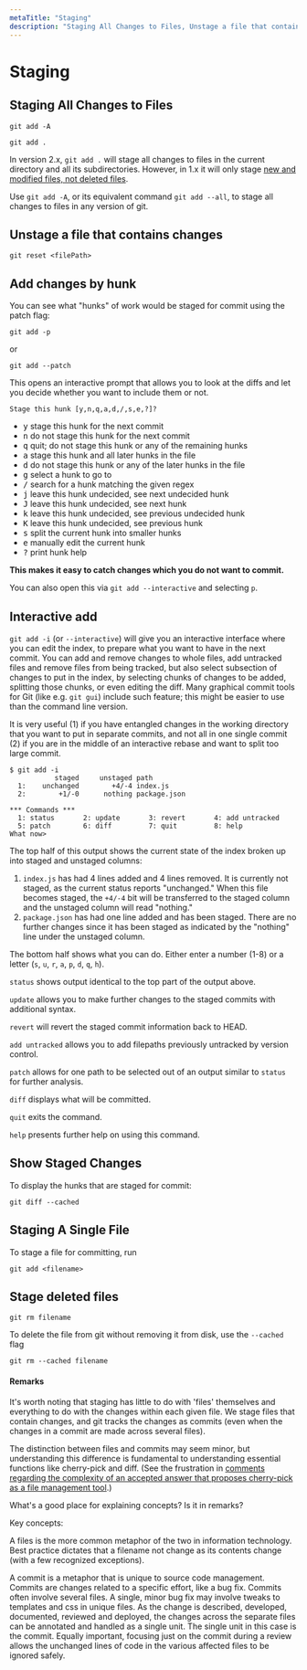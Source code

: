 ```yaml
---
metaTitle: "Staging"
description: "Staging All Changes to Files, Unstage a file that contains changes, Add changes by hunk, Interactive add, Show Staged Changes, Staging A Single File, Stage deleted files"
---
```


# Staging



## Staging All Changes to Files


```git
git add -A

```

```git
git add .

```

In version 2.x, `git add .` will stage all changes to files in the current directory and all its subdirectories. However, in 1.x it will only stage [new and modified files, not deleted files](http://stackoverflow.com/a/26039014/3345375).

Use `git add -A`, or its equivalent command `git add --all`, to stage all changes to files in any version of git.



## Unstage a file that contains changes


```git
git reset <filePath>

```



## Add changes by hunk


You can see what "hunks" of work would be staged for commit using the patch flag:

```git
git add -p

```

or

```git
git add --patch

```

This opens an interactive prompt that allows you to look at the diffs and let you decide whether you want to include them or not.

```git
Stage this hunk [y,n,q,a,d,/,s,e,?]?

```


- <kbd>y</kbd> stage this hunk for the next commit
- <kbd>n</kbd> do not stage this hunk for the next commit
- <kbd>q</kbd> quit; do not stage this hunk or any of the remaining hunks
- <kbd>a</kbd> stage this hunk and all later hunks in the file
- <kbd>d</kbd> do not stage this hunk or any of the later hunks in the file
- <kbd>g</kbd> select a hunk to go to
- <kbd>/</kbd> search for a hunk matching the given regex
- <kbd>j</kbd> leave this hunk undecided, see next undecided hunk
- <kbd>J</kbd> leave this hunk undecided, see next hunk
- <kbd>k</kbd> leave this hunk undecided, see previous undecided hunk
- <kbd>K</kbd> leave this hunk undecided, see previous hunk
- <kbd>s</kbd> split the current hunk into smaller hunks
- <kbd>e</kbd> manually edit the current hunk
- <kbd>?</kbd> print hunk help

**This makes it easy to catch changes which you do not want to commit.**

You can also open this via `git add --interactive` and selecting `p`.



## Interactive add


`git add -i` (or `--interactive`) will give you an interactive interface where you can edit the index, to prepare what you want to have in the next commit. You can add and remove changes to whole files, add untracked files and remove files from being tracked, but also select subsection of changes to put in the index, by selecting chunks of changes to be added, splitting those chunks, or even editing the diff. Many graphical commit tools for Git (like e.g. `git gui`) include such feature; this might be easier to use than the command line version.

It is very useful (1) if you have entangled changes in the working directory that you want to put in separate commits, and not all in one single commit (2) if you are in the middle of an interactive rebase and want to split too large commit.

```git
$ git add -i
           staged     unstaged path
  1:    unchanged        +4/-4 index.js
  2:        +1/-0      nothing package.json

*** Commands ***
  1: status       2: update       3: revert       4: add untracked
  5: patch        6: diff         7: quit         8: help
What now>

```

The top half of this output shows the current state of the index broken up into staged and unstaged columns:

1. `index.js` has had 4 lines added and 4 lines removed. It is currently not staged, as the current status reports "unchanged." When this file becomes staged, the `+4/-4` bit will be transferred to the staged column and the unstaged column will read "nothing."
1. `package.json` has had one line added and has been staged. There are no further changes since it has been staged as indicated by the "nothing" line under the unstaged column.

The bottom half shows what you can do. Either enter a number (1-8) or a letter (`s`, `u`, `r`, `a`, `p`, `d`, `q`, `h`).

`status` shows output identical to the top part of the output above.

`update` allows you to make further changes to the staged commits with additional syntax.

`revert` will revert the staged commit information back to HEAD.

`add untracked` allows you to add filepaths previously untracked by version control.

`patch` allows for one path to be selected out of an output similar to `status` for further analysis.

`diff` displays what will be committed.

`quit` exits the command.

`help` presents further help on using this command.



## Show Staged Changes


To display the hunks that are staged for commit:

```git
git diff --cached

```



## Staging A Single File


To stage a file for committing, run

```git
git add <filename>

```



## Stage deleted files


```git
git rm filename

```

To delete the file from git without removing it from disk, use the `--cached` flag

```git
git rm --cached filename

```



#### Remarks


It's worth noting that staging has little to do with 'files' themselves and everything to do with the changes within each given file. We stage files that contain changes, and git tracks the changes as commits (even when the changes in a commit are made across several files).

The distinction between files and commits may seem minor, but understanding this difference is fundamental to understanding essential functions like cherry-pick and diff. (See the frustration in [comments regarding the complexity of an accepted answer that proposes cherry-pick as a file management tool](http://stackoverflow.com/questions/449541/how-do-you-merge-selective-files-with-git-merge).)

What's a good place for explaining concepts? Is it in remarks?

Key concepts:

A files is the more common metaphor of the two in information technology. Best practice dictates that a filename not change as its contents change (with a few recognized exceptions).

A commit is a metaphor that is unique to source code management. Commits are changes related to a specific effort, like a bug fix. Commits often involve several files. A single, minor bug fix may involve tweaks to templates and css in unique files. As the change is described, developed, documented, reviewed and deployed, the changes across the separate files can be annotated and handled as a single unit. The single unit in this case is the commit. Equally important, focusing just on the commit during a review allows the unchanged lines of code in the various affected files to be ignored safely.

